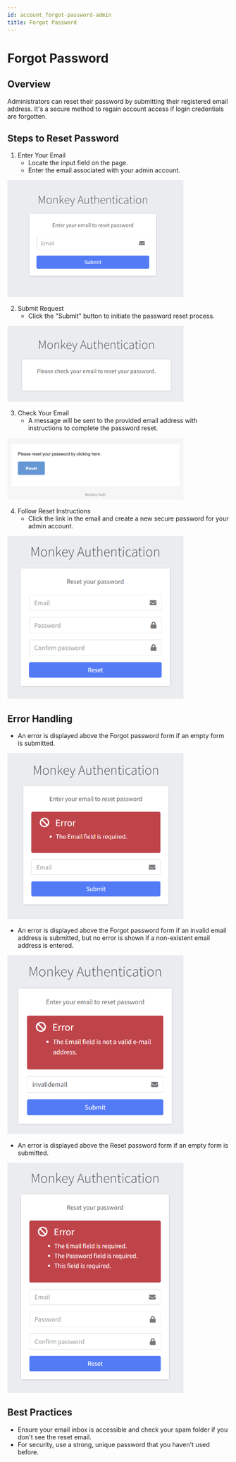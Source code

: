 ```yaml
---
id: account_forgot-password-admin
title: Forgot Password
---
```


# Forgot Password

## Overview
Administrators can reset their password by submitting their registered email address. It's a secure method to regain account access if login credentials are forgotten.

## Steps to Reset Password

1. Enter Your Email
   - Locate the input field on the page.
   - Enter the email associated with your admin account.

<img src="../images/ForgotPasswordAdmin.png" alt="Forgot password" width="400"/>

2. Submit Request
   - Click the "Submit" button to initiate the password reset process.

<img src="../images/ForgotPasswordAdminConfirmation.png" alt="Forgot password confirmation" width="400"/>

3. Check Your Email
   - A message will be sent to the provided email address with instructions to complete the password reset.

<img src="../images/ForgotPasswordAdminEmail.png" alt="Forgot password email" width="400"/>

4. Follow Reset Instructions
   - Click the link in the email and create a new secure password for your admin account.

<img src="../images/ResetPassword.png" alt="Reset password" width="400"/>

## Error Handling
- An error is displayed above the Forgot password form if an empty form is submitted.

<img src="../images/ForgotPasswordEmailRequiredError.png" alt="Email required error" width="400"/>

- An error is displayed above the Forgot password form if an invalid email address is submitted, but no error is shown if a non-existent email address is entered.

<img src="../images/ForgotPasswordInvalidEmailError.png" alt="Invalid email error" width="400"/>

- An error is displayed above the Reset password form if an empty form is submitted.

<img src="../images/ResetPasswordRequiredError.png" alt="Reset password details required error" width="400"/>

## Best Practices
- Ensure your email inbox is accessible and check your spam folder if you don't see the reset email.
- For security, use a strong, unique password that you haven't used before.
